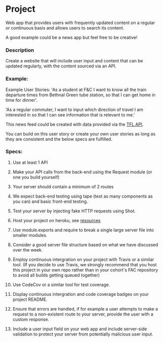 # Project

Web app that provides users with frequently updated content on a regular or continuous basis and allows users to search its content.

A good example could be a news app but feel free to be creative!

### Description

Create a website that will include user input and content that can be updated regularly, with the content sourced via an API.

### Example:

Example User Stories:
'As a student at F&C I want to know all the train departure times from Bethnal Green tube station, so that I can get home in time for dinner'.

'As a regular commuter, I want to input which direction of travel I am interested in so that I can see information that is relevant to me.'

This news feed could be created with data provided via the [TFL API](https://api.tfl.gov.uk/).

You can build on this user story or create your own user stories as long as they are consistent and the below specs are fulfilled.

### Specs:

1) Use at least 1 API 

2) Make your API calls from the back-end using the Request module (or one you build yourself)

3) Your server should contain a minimum of 2 routes

4) We expect back-end testing using tape (test as many components as you can) and basic front-end testing.

5) Test your server by injecting fake HTTP requests using Shot. 

6) Host your project on heroku, see [resources](https://github.com/foundersandcoders/master-reference/blob/master/coursebook/week-5/resources.md)

7) Use module.exports and require to break a single large server file into smaller modules.

8) Consider a good server file structure based on what we have discussed over the week.

9) Employ continuous intergration on your project with Travis or a similar tool. (If you decide to use Travis, we strongly recommend that you host this project in your own repo rather than in your cohort's FAC repository to avoid all builds getting queued together)

10) Use CodeCov or a similar tool for test coverage.

11) Display continuous intergration and code coverage badges on your project README. 

12) Ensure that errors are handled, if for example a user attempts to make a request to a non-existent route to your server, provide the user with a custom response.    

13) Include a user input field on your web app and include server-side validation to protect your server from potentially malicious user input.
